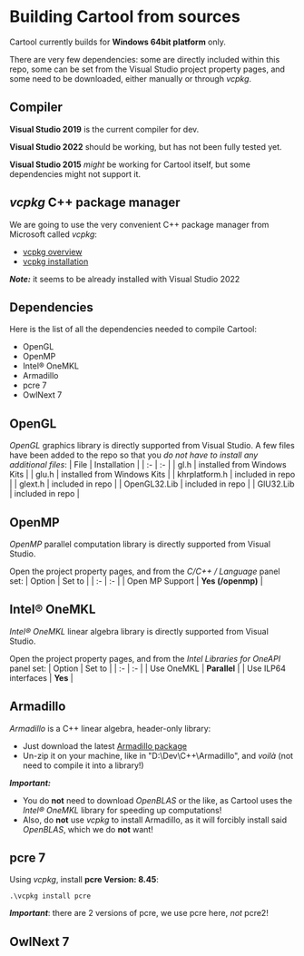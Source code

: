 # Building Cartool from sources

Cartool currently builds for **Windows 64bit platform** only.

There are very few dependencies: some are directly included within this repo, some can be set from the Visual Studio project property pages, and some need to be downloaded, either manually or through *vcpkg*.

## Compiler
**Visual Studio 2019** is the current compiler for dev.

**Visual Studio 2022** should be working, but has not been fully tested yet.

**Visual Studio 2015** *might* be working for Cartool itself, but some dependencies might not support it.

## *vcpkg* C++ package manager
We are going to use the very convenient C++ package manager from Microsoft called *vcpkg*:
- [vcpkg overview](https://learn.microsoft.com/en-us/vcpkg/get_started/overview)
- [vcpkg installation](https://learn.microsoft.com/en-us/vcpkg/get_started/get-started-msbuild?pivots=shell-cmd)

***Note:*** it seems to be already installed with Visual Studio 2022

## Dependencies
Here is the list of all the dependencies needed to compile Cartool:
- OpenGL
- OpenMP
- Intel® OneMKL
- Armadillo
- pcre 7
- OwlNext 7

## OpenGL
*OpenGL* graphics library is directly supported from Visual Studio. A few files have been added to the repo so that you *do not have to install any additional files*:
| File | Installation |
| :- | :- |
| gl.h | installed from Windows Kits |
| glu.h | installed from Windows Kits |
| khrplatform.h | included in repo |
| glext.h | included in repo |
| OpenGL32.Lib | included in repo |
| GlU32.Lib | included in repo |

## OpenMP
*OpenMP* parallel computation library is directly supported from Visual Studio.

Open the project property pages, and from the *C/C++ / Language* panel set:
| Option | Set to |
| :- | :- |
| Open MP Support | **Yes (/openmp)** |

## Intel® OneMKL
*Intel® OneMKL* linear algebra library is directly supported from Visual Studio.

Open the project property pages, and from the *Intel Libraries for OneAPI* panel set:
| Option | Set to |
| :- | :- |
| Use OneMKL | **Parallel** |
| Use ILP64 interfaces | **Yes** |

## Armadillo
*Armadillo* is a C++ linear algebra, header-only library:
- Just download the latest [Armadillo package](https://arma.sourceforge.net/download.html)
- Un-zip it on your machine, like in "D:\Dev\C++\Armadillo", and *voilà* (not need to compile it into a library!)

***Important:***
- You do **not** need to download *OpenBLAS* or the like, as Cartool uses the *Intel® OneMKL* library for speeding up computations!
- Also, do **not** use *vcpkg* to install Armadillo, as it will forcibly install said *OpenBLAS*, which we do **not** want!

## pcre 7
Using *vcpkg*, install **pcre Version: 8.45**:
```
.\vcpkg install pcre
````

***Important***: there are 2 versions of pcre, we use pcre here, *not* pcre2!

## OwlNext 7

